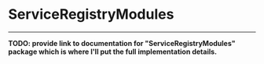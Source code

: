 # ServiceRegistryModules
---
__TODO: provide link to documentation for "ServiceRegistryModules" package which is where I'll put the full implementation details.__